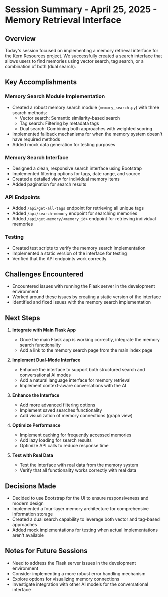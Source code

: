 # Session Summary - April 25, 2025 - Memory Retrieval Interface

## Overview
Today's session focused on implementing a memory retrieval interface for the Kern Resources project. We successfully created a search interface that allows users to find memories using vector search, tag search, or a combination of both (dual search).

## Key Accomplishments

### Memory Search Module Implementation
- Created a robust memory search module (`memory_search.py`) with three search methods:
  - Vector search: Semantic similarity-based search
  - Tag search: Filtering by metadata tags
  - Dual search: Combining both approaches with weighted scoring
- Implemented fallback mechanisms for when the memory system doesn't have required methods
- Added mock data generation for testing purposes

### Memory Search Interface
- Designed a clean, responsive search interface using Bootstrap
- Implemented filtering options for tags, date range, and source
- Created a detailed view for individual memory items
- Added pagination for search results

### API Endpoints
- Added `/api/get-all-tags` endpoint for retrieving all unique tags
- Added `/api/search-memory` endpoint for searching memories
- Added `/api/get-memory/<memory_id>` endpoint for retrieving individual memories

### Testing
- Created test scripts to verify the memory search implementation
- Implemented a static version of the interface for testing
- Verified that the API endpoints work correctly

## Challenges Encountered
- Encountered issues with running the Flask server in the development environment
- Worked around these issues by creating a static version of the interface
- Identified and fixed issues with the memory search implementation

## Next Steps
1. **Integrate with Main Flask App**
   - Once the main Flask app is working correctly, integrate the memory search functionality
   - Add a link to the memory search page from the main index page

2. **Implement Dual-Mode Interface**
   - Enhance the interface to support both structured search and conversational AI modes
   - Add a natural language interface for memory retrieval
   - Implement context-aware conversations with the AI

3. **Enhance the Interface**
   - Add more advanced filtering options
   - Implement saved searches functionality
   - Add visualization of memory connections (graph view)

4. **Optimize Performance**
   - Implement caching for frequently accessed memories
   - Add lazy loading for search results
   - Optimize API calls to reduce response time

5. **Test with Real Data**
   - Test the interface with real data from the memory system
   - Verify that all functionality works correctly with real data

## Decisions Made
- Decided to use Bootstrap for the UI to ensure responsiveness and modern design
- Implemented a four-layer memory architecture for comprehensive information storage
- Created a dual search capability to leverage both vector and tag-based approaches
- Added mock implementations for testing when actual implementations aren't available

## Notes for Future Sessions
- Need to address the Flask server issues in the development environment
- Consider implementing a more robust error handling mechanism
- Explore options for visualizing memory connections
- Investigate integration with other AI models for the conversational interface
